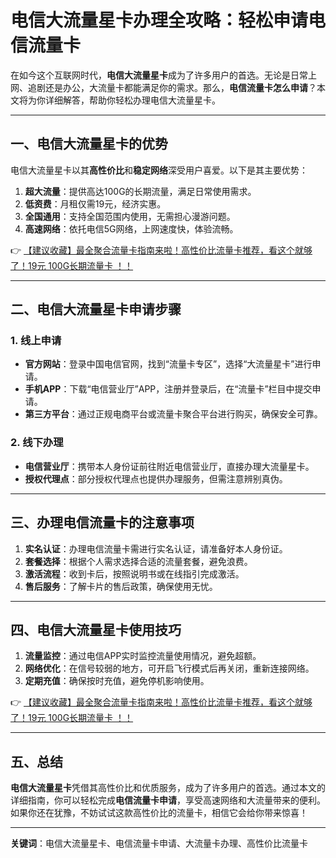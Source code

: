 # 电信大流量星卡办理全攻略：轻松申请电信流量卡

在如今这个互联网时代，**电信大流量星卡**成为了许多用户的首选。无论是日常上网、追剧还是办公，大流量卡都能满足你的需求。那么，**电信流量卡怎么申请**？本文将为你详细解答，帮助你轻松办理电信大流量星卡。

---

## 一、电信大流量星卡的优势

电信大流量星卡以其**高性价比**和**稳定网络**深受用户喜爱。以下是其主要优势：

1. **超大流量**：提供高达100G的长期流量，满足日常使用需求。
2. **低资费**：月租仅需19元，经济实惠。
3. **全国通用**：支持全国范围内使用，无需担心漫游问题。
4. **高速网络**：依托电信5G网络，上网速度快，体验流畅。

👉 [【建议收藏】最全聚合流量卡指南来啦！高性价比流量卡推荐，看这个就够了！19元 100G长期流量卡 ！！](https://bit.ly/Liuliangka)

---

## 二、电信大流量星卡申请步骤

### 1. 线上申请
- **官方网站**：登录中国电信官网，找到“流量卡专区”，选择“大流量星卡”进行申请。
- **手机APP**：下载“电信营业厅”APP，注册并登录后，在“流量卡”栏目中提交申请。
- **第三方平台**：通过正规电商平台或流量卡聚合平台进行购买，确保安全可靠。

### 2. 线下办理
- **电信营业厅**：携带本人身份证前往附近电信营业厅，直接办理大流量星卡。
- **授权代理点**：部分授权代理点也提供办理服务，但需注意辨别真伪。

---

## 三、办理电信流量卡的注意事项

1. **实名认证**：办理电信流量卡需进行实名认证，请准备好本人身份证。
2. **套餐选择**：根据个人需求选择合适的流量套餐，避免浪费。
3. **激活流程**：收到卡后，按照说明书或在线指引完成激活。
4. **售后服务**：了解卡片的售后政策，确保使用无忧。

---

## 四、电信大流量星卡使用技巧

1. **流量监控**：通过电信APP实时监控流量使用情况，避免超额。
2. **网络优化**：在信号较弱的地方，可开启飞行模式后再关闭，重新连接网络。
3. **定期充值**：确保按时充值，避免停机影响使用。

👉 [【建议收藏】最全聚合流量卡指南来啦！高性价比流量卡推荐，看这个就够了！19元 100G长期流量卡 ！！](https://bit.ly/Liuliangka)

---

## 五、总结

**电信大流量星卡**凭借其高性价比和优质服务，成为了许多用户的首选。通过本文的详细指南，你可以轻松完成**电信流量卡申请**，享受高速网络和大流量带来的便利。如果你还在犹豫，不妨试试这款高性价比的流量卡，相信它会给你带来惊喜！

---

**关键词**：电信大流量星卡、电信流量卡申请、大流量卡办理、高性价比流量卡
